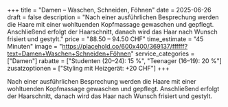 +++
title = "Damen – Waschen, Schneiden, Föhnen"
date = 2025-06-26
draft = false
description = "Nach einer ausführlichen Besprechung werden die Haare mit einer wohltuenden Kopfmassage gewaschen und gepflegt. Anschließend erfolgt der Haarschnitt, danach wird das Haar nach Wunsch frisiert und gestylt."
price = "88.50 – 94.50 CHF"
time_estimate = "45 Minuten"
image = "https://placehold.co/600x400/369137/ffffff?text=Damen+Waschen+Schneiden+Föhnen"
service_categories = ["Damen"]
rabatte = ["Studenten (20–24): 15 %", "Teenager (16–19): 20 %"]
zusatzoptionen = ["Styling mit Heizgerät: +20 CHF"]
+++

Nach einer ausführlichen Besprechung werden die Haare mit einer wohltuenden Kopfmassage gewaschen und gepflegt. Anschließend erfolgt der Haarschnitt, danach wird das Haar nach Wunsch frisiert und gestylt.
